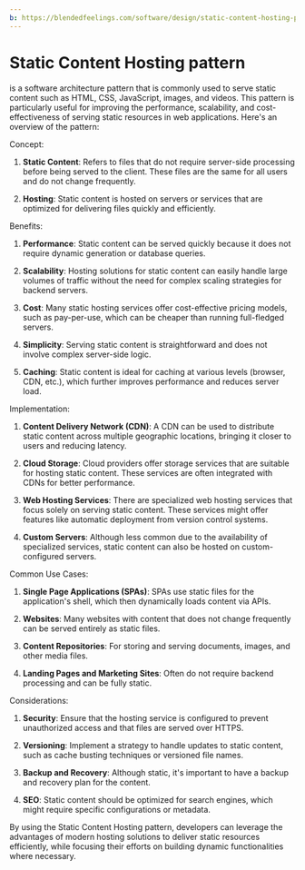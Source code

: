 ```yaml
---
b: https://blendedfeelings.com/software/design/static-content-hosting-pattern.md
---
```


# Static Content Hosting pattern 
is a software architecture pattern that is commonly used to serve static content such as HTML, CSS, JavaScript, images, and videos. This pattern is particularly useful for improving the performance, scalability, and cost-effectiveness of serving static resources in web applications. Here's an overview of the pattern:

Concept:

1. **Static Content**: Refers to files that do not require server-side processing before being served to the client. These files are the same for all users and do not change frequently.

2. **Hosting**: Static content is hosted on servers or services that are optimized for delivering files quickly and efficiently.

Benefits:

1. **Performance**: Static content can be served quickly because it does not require dynamic generation or database queries.

2. **Scalability**: Hosting solutions for static content can easily handle large volumes of traffic without the need for complex scaling strategies for backend servers.

3. **Cost**: Many static hosting services offer cost-effective pricing models, such as pay-per-use, which can be cheaper than running full-fledged servers.

4. **Simplicity**: Serving static content is straightforward and does not involve complex server-side logic.

5. **Caching**: Static content is ideal for caching at various levels (browser, CDN, etc.), which further improves performance and reduces server load.

Implementation:

1. **Content Delivery Network (CDN)**: A CDN can be used to distribute static content across multiple geographic locations, bringing it closer to users and reducing latency.

2. **Cloud Storage**: Cloud providers offer storage services that are suitable for hosting static content. These services are often integrated with CDNs for better performance.

3. **Web Hosting Services**: There are specialized web hosting services that focus solely on serving static content. These services might offer features like automatic deployment from version control systems.

4. **Custom Servers**: Although less common due to the availability of specialized services, static content can also be hosted on custom-configured servers.

Common Use Cases:

1. **Single Page Applications (SPAs)**: SPAs use static files for the application's shell, which then dynamically loads content via APIs.

2. **Websites**: Many websites with content that does not change frequently can be served entirely as static files.

3. **Content Repositories**: For storing and serving documents, images, and other media files.

4. **Landing Pages and Marketing Sites**: Often do not require backend processing and can be fully static.

Considerations:

1. **Security**: Ensure that the hosting service is configured to prevent unauthorized access and that files are served over HTTPS.

2. **Versioning**: Implement a strategy to handle updates to static content, such as cache busting techniques or versioned file names.

3. **Backup and Recovery**: Although static, it's important to have a backup and recovery plan for the content.

4. **SEO**: Static content should be optimized for search engines, which might require specific configurations or metadata.

By using the Static Content Hosting pattern, developers can leverage the advantages of modern hosting solutions to deliver static resources efficiently, while focusing their efforts on building dynamic functionalities where necessary.